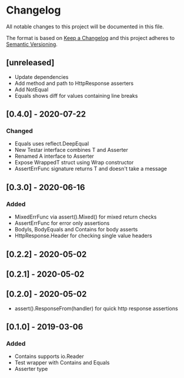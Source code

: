 # Changelog
All notable changes to this project will be documented in this file.

The format is based on [Keep a Changelog](http://keepachangelog.com/en/1.0.0/)
and this project adheres to [Semantic Versioning](http://semver.org/spec/v2.0.0.html).

## [unreleased]

- Update dependencies
- Add method and path to HttpResponse asserters
- Add NotEqual
- Equals shows diff for values containing line breaks

## [0.4.0] - 2020-07-22
### Changed

- Equals uses reflect.DeepEqual
- New Testar interface combines T and Asserter
- Renamed A interface to Asserter
- Expose WrappedT struct using Wrap constructor
- AssertErrFunc signature returns T and doesn't take a message

## [0.3.0] - 2020-06-16
### Added

- MixedErrFunc via assert().Mixed() for mixed return checks
- AssertErrFunc for error only assertions
- BodyIs,  BodyEquals and Contains for body asserts
- HttpResponse.Header for checking single value headers

## [0.2.2] - 2020-05-02
## [0.2.1] - 2020-05-02
## [0.2.0] - 2020-05-02

- assert().ResponseFrom(handler) for quick http response assertions


## [0.1.0] - 2019-03-06
### Added

- Contains supports io.Reader
- Test wrapper with Contains and Equals
- Asserter type
